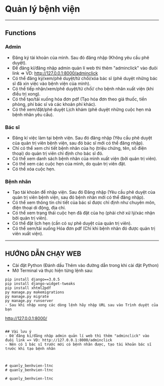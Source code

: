 
# Quản lý bệnh viện
---
## Functions
### Admin
- Đăng ký tài khoản của mình. Sau đó đăng nhập (Không yêu cầu phê duyệt).
- Để đăng kí/đăng nhập admin quản lí web thì thêm "adminclick" vào đuôi link => VD: http://127.0.0.1:8000/adminclick
- Có thể đăng ký/xem/phê duyệt/từ chối/xóa bác sĩ (phê duyệt những bác sĩ đã xin việc vào bệnh viện của mình).
- Có thể tiếp nhận/xem/phê duyệt/từ chối/ cho bệnh nhân xuất viện (khi điều trị xong).
- Có thể tạo/tải xuống hóa đơn pdf (Tạo hóa đơn theo giá thuốc, tiền phòng, phí bác sĩ và các khoản phí khác).
- Có thể xem/đặt/phê duyệt Lịch khám (phê duyệt những cuộc hẹn mà bệnh nhân yêu cầu).

### Bác sĩ
- Đăng kí việc làm tại bệnh viện. Sau đó đăng nhập (Yêu cầu phê duyệt của quản trị viên bệnh viện, sau đó bác sĩ mới có thể đăng nhập).
- Chỉ có thể xem chi tiết bệnh nhân của họ (triệu chứng, tên, số điện thoại) do quản trị viên chỉ định cho bác sĩ đó.
- Có thể xem danh sách bệnh nhân của mình xuất viện (bởi quản trị viên).
- Có thể xem các cuộc hẹn của mình, do quản trị viên đặt.
- Có thể xóa cuộc hẹn.

### Bệnh nhân
- Tạo tài khoản để nhập viện. Sau đó Đăng nhập (Yêu cầu phê duyệt của quản trị viên bệnh viện, sau đó bệnh nhân mới có thể đăng nhập).
- Có thể xem thông tin chi tiết của bác sĩ được chỉ định như chuyên môn, điện thoại di động, địa chỉ.
- Có thể xem trạng thái cuộc hẹn đã đặt của họ (phải chờ xử lý/xác nhận bởi quản trị viên).
- Có thể đặt lịch hẹn (cần có sự phê duyệt của quản trị viên).
- Có thể xem/tải xuống Hóa đơn pdf (Chỉ khi bệnh nhân đó được quản trị viên xuất viện).

---

## HƯỚNG DẪN CHẠY WEB
- Cài đặt Python (Đánh dấu Thêm vào đường dẫn trong khi cài đặt Python)
- Mở Terminal và thực hiện từng lệnh sau:
```
pip install django==3.0.5
pip install django-widget-tweaks
pip install xhtml2pdf
py manage.py makemigrations
py manage.py migrate
py manage.py runserver
- Sau khi nhập xong các dòng lệnh hãy nhập URL sau vào Trình duyệt của bạn
```
http://127.0.0.1:8000/
```

## Vài lưu ý
- Để đăng kí/đăng nhập admin quản lí web thì thêm "adminclick" vào đuôi link => VD: http://127.0.0.1:8000/adminclick
- Nên có 1 bác sĩ trước mới có bệnh nhân được, tạo tài khoản bác sĩ trước khi tạo bệnh nhân



# quanly_benhvien-ltnc
#   q u a n l y _ b e n h v i e n - l t n c 
 
 #   q u a n l y _ b e n h v i e n - l t n c 
 
 